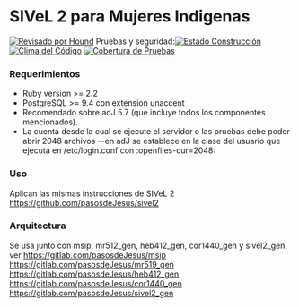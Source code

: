 # SIVeL 2 para Mujeres Indigenas



[![Revisado por Hound](https://img.shields.io/badge/Reviewed_by-Hound-8E64B0.svg)](https://houndci.com) Pruebas y seguridad:[![Estado Construcción](https://gitlab.com/pasosdeJesus/sivel2_mujeresindigenas/badges/main/pipeline.svg)](https://gitlab.com/pasosdeJesus/sivel2_mujeresindigenas/-/pipelines?page=1&scope=all&ref=main) [![Clima del Código](https://codeclimate.com/github/pasosdeJesus/sivel2_mujeresindigenas/badges/gpa.svg)](https://codeclimate.com/github/pasosdeJesus/sivel2_mujeresindigenas) [![Cobertura de Pruebas](https://codeclimate.com/github/pasosdeJesus/sivel2_mujeresindigenas/badges/coverage.svg)](https://codeclimate.com/github/pasosdeJesus/sivel2_mujeresindigenas)



### Requerimientos
* Ruby version >= 2.2
* PostgreSQL >= 9.4 con extension unaccent
* Recomendado sobre adJ 5.7 (que incluye todos los componentes mencionados). 
* La cuenta desde la cual se ejecute el servidor o las pruebas debe poder abrir 2048 archivos --en adJ se establece en la clase del usuario que ejecuta en /etc/login.conf con :openfiles-cur=2048:


### Uso
Aplican las mismas instrucciones de SIVeL 2
https://github.com/pasosdeJesus/sivel2

### Arquitectura
Se usa junto con msip, mr512_gen, heb412_gen, cor1440_gen y sivel2_gen, ver
https://gitlab.com/pasosdeJesus/msip
https://gitlab.com/pasosdeJesus/mr519_gen
https://gitlab.com/pasosdeJesus/heb412_gen
https://gitlab.com/pasosdeJesus/cor1440_gen
https://gitlab.com/pasosdeJesus/sivel2_gen

